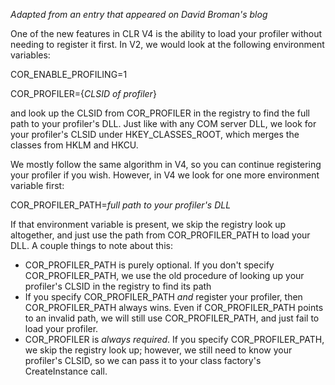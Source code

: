 *Adapted from an entry that appeared on David Broman's blog*


One of the new features in CLR V4 is the ability to load your profiler without needing to register it first.  In V2, we would look at the following environment variables:

COR\_ENABLE\_PROFILING=1

COR\_PROFILER={_CLSID of profiler_}

and look up the CLSID from COR\_PROFILER in the registry to find the full path to your profiler's DLL.  Just like with any COM server DLL, we look for your profiler's CLSID under HKEY\_CLASSES\_ROOT, which merges the classes from HKLM and HKCU.

We mostly follow the same algorithm in V4, so you can continue registering your profiler if you wish.  However, in V4 we look for one more environment variable first:

COR\_PROFILER\_PATH=_full path to your profiler's DLL_

If that environment variable is present, we skip the registry look up altogether, and just use the path from COR\_PROFILER\_PATH to load your DLL.  A couple things to note about this:

- COR\_PROFILER\_PATH is purely optional.  If you don't specify COR\_PROFILER\_PATH, we use the old procedure of looking up your profiler's CLSID in the registry to find its path
- If you specify COR\_PROFILER\_PATH _and_ register your profiler, then COR\_PROFILER\_PATH always wins.  Even if COR\_PROFILER\_PATH points to an invalid path, we will still use COR\_PROFILER\_PATH, and just fail to load your profiler.
- COR\_PROFILER is _always required_.  If you specify COR\_PROFILER\_PATH, we skip the registry look up; however, we still need to know your profiler's CLSID, so we can pass it to your class factory's CreateInstance call.

